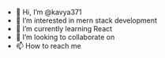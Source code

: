 - 👋 Hi, I’m @kavya371
- 👀 I’m interested in mern stack development
- 🌱 I’m currently learning React
- 💞️ I’m looking to collaborate on 
- 📫 How to reach me 

<!---
kavya371/kavya371 is a ✨ special ✨ repository because its `README.md` (this file) appears on your GitHub profile.
You can click the Preview link to take a look at your changes.
--->
